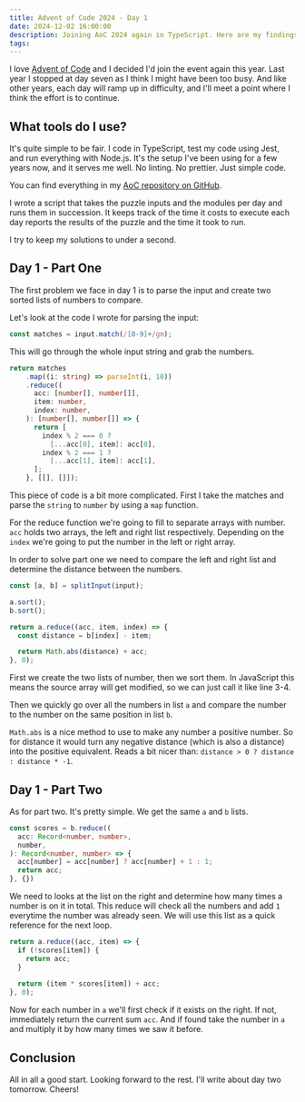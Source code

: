 ```yaml
---
title: Advent of Code 2024 - Day 1
date: 2024-12-02 16:00:00
description: Joining AoC 2024 again in TypeScript. Here are my findings of day one
tags:
---
```

I love [Advent of Code](https://adventofcode.com/) and I decided I'd join the event again this year. Last year I stopped at day seven as I think I might have been too busy. And like other years, each day will ramp up in difficulty, and I'll meet a point where I think the effort is to continue.

## What tools do I use?

It's quite simple to be fair. I code in TypeScript, test my code using Jest, and run everything with Node.js. It's the setup I've been using for a few years now, and it serves me well. No linting. No prettier. Just simple code.

You can find everything in my [AoC repository on GitHub](https://github.com/Gaya/aoc-2024).

I wrote a script that takes the puzzle inputs and the modules per day and runs them in succession. It keeps track of the time it costs to execute each day reports the results of the puzzle and the time it took to run.

I try to keep my solutions to under a second.

## Day 1 - Part One

The first problem we face in day 1 is to parse the input and create two sorted lists of numbers to compare.

Let's look at the code I wrote for parsing the input:

```typescript
const matches = input.match(/[0-9]+/gm);
```

This will go through the whole input string and grab the numbers.

```typescript
return matches
    .map((i: string) => parseInt(i, 10))
    .reduce((
      acc: [number[], number[]], 
      item: number, 
      index: number,
    ): [number[], number[]] => {
      return [
        index % 2 === 0 ? 
          [...acc[0], item]: acc[0],
        index % 2 === 1 ? 
          [...acc[1], item]: acc[1],
      ];
    }, [[], []]);
```

This piece of code is a bit more complicated. First I take the matches and parse the `string` to `number` by using a `map` function.

For the reduce function we're going to fill to separate arrays with number. `acc` holds two arrays, the left and right list respectively. Depending on the `index` we're going to put the number in the left or right array.

In order to solve part one we need to compare the left and right list and determine the distance between the numbers.

```typescript
const [a, b] = splitInput(input);

a.sort();
b.sort();

return a.reduce((acc, item, index) => {
  const distance = b[index] - item;

  return Math.abs(distance) + acc;
}, 0);
```

First we create the two lists of number, then we sort them. In JavaScript this means the source array will get modified, so we can just call it like line 3-4.

Then we quickly go over all the numbers in list `a` and compare the number to the number on the same position in list `b`.

`Math.abs` is a nice method to use to make any number a positive number. So for distance it would turn any negative distance (which is also a distance) into the positive equivalent. Reads a bit nicer than: `distance > 0 ? distance : distance * -1`.

## Day 1 - Part Two

As for part two. It's pretty simple. We get the same `a` and `b` lists.

```typescript
const scores = b.reduce((
  acc: Record<number, number>, 
  number,
): Record<number, number> => {
  acc[number] = acc[number] ? acc[number] + 1 : 1;
  return acc;
}, {})
```

We need to looks at the list on the right and determine how many times a number is on it in total.
This reduce will check all the numbers and add `1` everytime the number was already seen.
We will use this list as a quick reference for the next loop.

```typescript
return a.reduce((acc, item) => {
  if (!scores[item]) {
    return acc;
  }
    
  return (item * scores[item]) + acc;
}, 0);
```

Now for each number in `a` we'll first check if it exists on the right. If not, immediately return the current sum `acc`. And if found take the number in `a` and multiply it by how many times we saw it before.

## Conclusion

All in all a good start. Looking forward to the rest. I'll write about day two tomorrow. Cheers!
